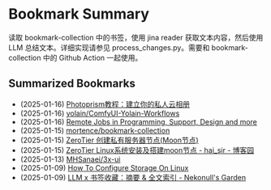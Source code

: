 # Bookmark Summary 
读取 bookmark-collection 中的书签，使用 jina reader 获取文本内容，然后使用 LLM 总结文本。详细实现请参见 process_changes.py。需要和 bookmark-collection 中的 Github Action 一起使用。
    
## Summarized Bookmarks
- (2025-01-16) [Photoprism教程：建立你的私人云相册](202501/2025-01-16-photoprism%E6%95%99%E7%A8%8B%EF%BC%9A%E5%BB%BA%E7%AB%8B%E4%BD%A0%E7%9A%84%E7%A7%81%E4%BA%BA%E4%BA%91%E7%9B%B8%E5%86%8C.md)
- (2025-01-16) [yolain/ComfyUI-Yolain-Workflows](202501/2025-01-16-yolain-comfyui-yolain-workflows.md)
- (2025-01-16) [Remote Jobs in Programming, Support, Design and more](202501/2025-01-16-remote-jobs-in-programming%2C-support%2C-design-and-more.md)
- (2025-01-15) [mortence/bookmark-collection](202501/2025-01-15-mortence-bookmark-collection.md)
- (2025-01-15) [ZeroTier 创建私有服务器节点(Moon节点)](202501/2025-01-15-zerotier-%E5%88%9B%E5%BB%BA%E7%A7%81%E6%9C%89%E6%9C%8D%E5%8A%A1%E5%99%A8%E8%8A%82%E7%82%B9%28moon%E8%8A%82%E7%82%B9%29.md)
- (2025-01-15) [ZeroTier Linux系统安装及搭建moon节点 - hai_sir - 博客园](202501/2025-01-15-zerotier-linux%E7%B3%BB%E7%BB%9F%E5%AE%89%E8%A3%85%E5%8F%8A%E6%90%AD%E5%BB%BAmoon%E8%8A%82%E7%82%B9---hai_sir---%E5%8D%9A%E5%AE%A2%E5%9B%AD.md)
- (2025-01-13) [MHSanaei/3x-ui](202501/2025-01-13-mhsanaei-3x-ui.md)
- (2025-01-09) [How To Configure Storage On Linux](202501/2025-01-09-how-to-configure-storage-on-linux.md)
- (2025-01-09) [LLM x 书签收藏：摘要 & 全文索引 - Nekonull's Garden](202501/2025-01-09-llm-x-%E4%B9%A6%E7%AD%BE%E6%94%B6%E8%97%8F%EF%BC%9A%E6%91%98%E8%A6%81-%26-%E5%85%A8%E6%96%87%E7%B4%A2%E5%BC%95---nekonull%27s-garden.md)
